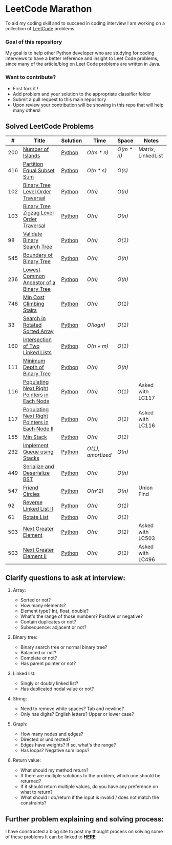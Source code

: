 # LeetCode Marathon
To aid my coding skill and to succeed in coding interview I am working on a collection of [LeetCode](https://leetcode.com/problemset/all/) problems.

### Goal of this repository
My goal is to help other Python developer who are studying for coding interviews to have a better reference and insight to Leet Code problems, since many of the article/blog on Leet Code problems are written in Java.

### Want to contribute?
* First fork it !
* Add problem and your solution to the appropriate classifier folder
* Submit a pull request to this main repository
* Upon review your contribution will be showing in this repo that will help many others!




## Solved LeetCode Problems

|  #  | Title           |  Solution       | Time  | Space| Notes|
|-----|---------------- | --------------- |-------|------|------|
|200 | [Number of Islands](https://leetcode.com/problems/number-of-islands/) | [Python](./linked_list/island_count_lc200.py) |_O(m * n)_ | _O(m * n)_|Matrix, LinkedList|
|416 | [Partition Equal Subset Sum](https://leetcode.com/problems/partition-equal-subset-sum/) |[Python](./linked_list/partition_equal_sum_lc416.py)|_O(n * s)_ | _O(s)_ ||
|102 | [Binary Tree Level Order Traversal](https://leetcode.com/problems/binary-tree-level-order-traversal/)| [Python](./tree/bt_level_order_traversal_lc102.py)|_O(n)_| _O(n)_||
|103 | [Binary Tree Zigzag Level Order Traversal](https://leetcode.com/problems/binary-tree-zigzag-level-order-traversal/)|[Python](./tree/bt_zigzag_traversal_lc103.py)|_O(n)_| _O(n)_||
|98 | [Validate Binary Search Tree](https://leetcode.com/problems/validate-binary-search-tree/)|[Python](./tree/verify_tree_is_bst_lc98.py)|_O(n)_| _O(1)_||
|545 | [Boundary of Binary Tree](https://leetcode.com/problems/boundary-of-binary-tree/) | [Python](./tree/bt_boundry_traversal.py)|_O(n)_| _O(h)_||
|236 | [Lowest Common Ancestor of a Binary Tree](https://leetcode.com/problems/lowest-common-ancestor-of-a-binary-tree/) | [Python](./tree/bt_lowest_common_ancestory_lc236.py)|_O(n)_| _O(h)_||
|746 | [Min Cost Climbing Stairs](https://leetcode.com/problems/min-cost-climbing-stairs/) | [Python](./dynamic_programming/min_cost_climbing.py)|_O(n)_| _O(1)_||
|33 | [Search in Rotated Sorted Array](https://leetcode.com/problems/search-in-rotated-sorted-array/) | [Python](./linked_list/search_rotated_array_lc33.py)|_O(logn)_| _O(1)_||
|160| [Intersection of Two Linked Lists](https://leetcode.com/problems/intersection-of-two-linked-lists/)| [Python](./linked_list/intersection_two_ll_lc160.py)|_O(n + m)_| _O(1)_||
|111| [Minimum Depth of Binary Tree](https://leetcode.com/problems/minimum-depth-of-binary-tree/)| [Python](./tree/bt_min_depth_lc111.py) |_O(n)_| _O(h)_||
|116| [Populating Next Right Pointers in Each Node](https://leetcode.com/problems/populating-next-right-pointers-in-each-node/)|[Python](./tree/sibiling_pointer_lc116.py)|_O(n)_| _O(1)_| Asked with LC117|
|117| [Populating Next Right Pointers in Each Node II](https://leetcode.com/problems/populating-next-right-pointers-in-each-node-ii/)|[Python](./tree/sibiling_pointer_ii_lc117.py)| _O(n)_ | _O(1)_  |Asked with LC116|
|155| [Min Stack](https://leetcode.com/problems/min-stack/) | [Python](./stack_and_q/min_stack_lc155.py)  | _O(n)_ | _O(1)_ | |
|232| [Implement Queue using Stacks](https://leetcode.com/problems/implement-queue-using-stacks/) |[Python](./stack_and_q/q_with_stacks_lc232.py) | _O(1), amortized_| _O(n)_| |
|449|[Serialize and Deserialize BST](https://leetcode.com/problems/serialize-and-deserialize-bst/)| [Python](./tree/serialize_and-deserialize_bst_lc449.py)| _O(n)_ | _O(h)_ | |
|547| [Friend Circles](https://leetcode.com/problems/friend-circles/) | [Python](./tree/friend_circles_lc547.py) | _O(n^2)_  | _O(n)_ | Union Find |
|92| [Reverse Linked List II](https://leetcode.com/problems/reverse-linked-list-ii/)| [Python](./linked_list/reverse_linked_list_ii_lc92.py) | _O(n)_| _O(1)_||
|61| [Rotate List](https://leetcode.com/problems/rotate-list/)| [Python](./linked_list/rotated_list_lc61.py)   | _O(n)_ | _O(1)_ | |
|503| [Next Greater Element](https://leetcode.com/problems/next-greater-element-i/description/)| [Python](./linked_list/next_greater_element_lc496.py)| _O(n)_| _O(1)_|Asked with LC503|
|503| [Next Greater Element II](https://leetcode.com/problems/next-greater-element-ii/description/)| [Python](./linked_list/next_greater_element_ii_lc503.py)| _O(n)_| _O(1)_|Asked with LC496|



## Clarify questions to ask at interview:

1. Array:
    * Sorted or not?
    * How many elements?
    * Element type? Int, float, double?
    * What's the range of those numbers? Positive or negative?
    * Contain duplicates or not?
    * Subsequence: adjacent or not?

2. Binary tree:
    * Binary search tree or normal binary tree?
    * Balanced or not?
    * Complete or not?
    * Has parent pointer or not?

3. Linked list:
    * Singly or doubly linked list?
    * Has duplicated nodal value or not?

4. String:
    * Need to remove white spaces? Tab and newline?
    * Only has digits? English letters? Upper or lower case?

5. Graph:
    * How many nodes and edges?
    * Directed or undirected?
    * Edges have weights? If so, what's the range?
    * Has loops? Negative sum loops?

6. Return value:
    * What should my method return?
    * If there are multiple solutions to the problem, which one should be returned?
    * If it should return multiple values, do you have any preference on what to return?
    * What should I do/return if the input is invalid / does not match the constraints?

## Further problem explaining and solving process:
I have constructed a blog site to post my thought process on solving some of these problems
It can be linked to **[HERE](http://hanblog.tech)**